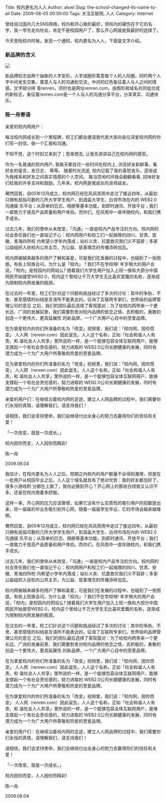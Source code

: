 Title: 校内更名为人人
Author: alswl
Slug: the-school-changed-its-name-to-all
Date: 2009-08-05 00:00:00
Tags: 关注互联网, 人人
Category: Internet

曾经说过国内几大SNS网络，校内和开心做的最好，但校内的硬伤在于它的名字，我一学生走向社会，肯定不是校园用户了，那么开心网就是我最好的选择了。

今天登陆校内时候，发现一个通知，校内更名为人人，下面是文字介绍。

### 新品牌的含义

![](http://s.xnimg.cn/100800/marksfine/images/renren_logo.png)

新品牌标志由两个抽象的人字变形，人字成圈形寓意每个人的人际圈，同时两个人字中间发生交集，寓意人与人的沟通和交流，中间的红色象征着人与人之间的情感。文字部分拼
音renren，同时也是网址renren.com。由图形和域名共同组合成的新标志，象征着renren.com是一个人与人的沟通分享平台，分享真实、沟通快乐。

### 陈一舟寄语

亲爱的校内网用户：

每当校内网成长到一个里程碑，校工们都会邀请我代表大家向各位深爱校内网的你们写一封信，做一个汇报和沟通。

不知不觉，这个时刻又来到了；思来想去, 让我先讲讲自己在校内网的感受。

作为一名普通的校内用户, 我每天都会花一些时间在校内上, 浏览好友新鲜事，看好友的留言，发日志， 等等。 随着时光流逝,
校内记载了我的喜怒哀乐，逐渐成为我维系和好友之间真实情感的个人空间。 每当空闲时间我会翻翻看看,
回味好友们给我的许多支持和鼓励。几年来，校内网是我成长的良师益友。

蓦然回首，自05年12月成立，校内网已经在风风雨雨中走过了接近四年。从最初只拥有屈指可数的几所大学学生用户，到涵盖大学生、白领市场在内的 WEB2.0沟通娱
乐平台；从简单的日志、相册等基本功能，到即时通讯、开放平台；我们一直致力于提高产品质量和用户体验。而你们，在风雨中一直伴随校内，和我们携手成长。

过去几年，我们的使命从未改变，「沟通」一直是校内产品专注的方向。校内网的社会责任我们也一直铭记于心：校内网用户和校工们一起捐赠的四川、甘肃、安徽、青海四所校
内希望小学年内落成；站衫义卖、抗震救灾我们义不容辞；多家公益组织入驻校内公共主页，为公益、慈善理念的传播添砖加瓦。

校内网被越来越多的用户了解和喜爱，可是我们在发展的过程中，也碰到了一些困惑。有些上班族会问，为什么是「校内」？我们不在学校呀!
年岁稍大的用户会说，「校内」是校园内的网站么?
随着我们大学生用户加入上班一族和大部分中国网民开始接受WEB2.0，校内这个曾经让千万大学生无比喜欢爱戴的名称，逐渐成为限制校内网发展的瓶颈。

在过去的一年里，校工们针对这个问题和挑战经过了多次的讨论：其中的争执、不舍、甚至感情的纠结是言语所不能表达的。征询了互联网专家们，世界级的品牌管理公司的意见
之后，我们的团队最后选择了客观面对：为了给校内网带来一个更长远、广阔的发展前景，我们需要割舍对校内品牌的依恋之情，去积极的，勇敢的创造一个更伟大，更具延展性
的新品牌，一个广大用户心目中的至爱品牌。

在为挚爱校内的你们所准备的名为「改变」视频里，我们说：「校内网，因你而变」 人人网（renren.com）因此诞生。人人这个名称，正如「社会和谐人人有责，和
谐社会人人共享」里所说的一样，是一个能够包容全体互联网用户，能够支撑起一个有社会责任感的，努力进取的
WEB2.0公司长期健康的发展，同时有潜力成为一个为广大用户所尊敬和热爱的至爱品牌。

在为挚爱校内的你们所准备的名为「改变」视频里，我们说：「校内网，因你而变」 人人网（renren.com）因此诞生。人人这个名称，正如「社会和谐人人有责，和
谐社会人人共享」里所说的一样，是一个能够包容全体互联网用户，能够支撑起一个有社会责任感的，努力进取的
WEB2.0公司长期健康的发展，同时有潜力成为一个为广大用户所尊敬和热爱的至爱品牌。

亲爱的用户们：在继续沿着校内网的足迹，建立人人网品牌的过程中，我们需要你们永恒的真情，请理解我们，请支持我们！

请相信，我们会坚持使命，我们会继续付出全身心的努力去赢得你们的信任和关爱！

「一次改变，就是一次成长。」

校内因你而变，人人因你而精彩!

陈一舟

2009.08.04

我估计，在校内更名为人人之后，短期之内校内的用户数量不会得到激增，但是在一批用户从校园毕业之后，人人这个域名就具有了绝对优势：我的好友都加好了，很多小游戏积
分都在上面了，我何必换到开心？开心网上的那些白领我又认识不多，还是在校内用着多舒服。

这样一来，开心网的压力应该骤增，如果它没有什么实质性的吸引用户的招数提出来，将一届届的毕业生吸引到开心网，随着一届届学生毕业，它的市场会越来越难做。

蓦然回首，自05年12月成立，校内网已经在风风雨雨中走过了接近四年。从最初只拥有屈指可数的几所大学学生用户，到涵盖大学生、白领市场在内的 WEB2.0沟通娱
乐平台；从简单的日志、相册等基本功能，到即时通讯、开放平台；我们一直致力于提高产品质量和用户体验。而你们，在风雨中一直伴随校内，和我们携手成长。

过去几年，我们的使命从未改变，「沟通」一直是校内产品专注的方向。校内网的社会责任我们也一直铭记于心：校内网用户和校工们一起捐赠的四川、甘肃、安徽、青海四所校
内希望小学年内落成；站衫义卖、抗震救灾我们义不容辞；多家公益组织入驻校内公共主页，为公益、慈善理念的传播添砖加瓦。

校内网被越来越多的用户了解和喜爱，可是我们在发展的过程中，也碰到了一些困惑。有些上班族会问，为什么是「校内」？我们不在学校呀!
年岁稍大的用户会说，「校内」是校园内的网站么?
随着我们大学生用户加入上班一族和大部分中国网民开始接受WEB2.0，校内这个曾经让千万大学生无比喜欢爱戴的名称，逐渐成为限制校内网发展的瓶颈。

在过去的一年里，校工们针对这个问题和挑战经过了多次的讨论：其中的争执、不舍、甚至感情的纠结是言语所不能表达的。征询了互联网专家们，世界级的品牌管理公司的意见
之后，我们的团队最后选择了客观面对：为了给校内网带来一个更长远、广阔的发展前景，我们需要割舍对校内品牌的依恋之情，去积极的，勇敢的创造一个更伟大，更具延展性
的新品牌，一个广大用户心目中的至爱品牌。

在为挚爱校内的你们所准备的名为「改变」视频里，我们说：「校内网，因你而变」 人人网（renren.com）因此诞生。人人这个名称，正如「社会和谐人人有责，和
谐社会人人共享」里所说的一样，是一个能够包容全体互联网用户，能够支撑起一个有社会责任感的，努力进取的
WEB2.0公司长期健康的发展，同时有潜力成为一个为广大用户所尊敬和热爱的至爱品牌。

在为挚爱校内的你们所准备的名为「改变」视频里，我们说：「校内网，因你而变」 人人网（renren.com）因此诞生。人人这个名称，正如「社会和谐人人有责，和
谐社会人人共享」里所说的一样，是一个能够包容全体互联网用户，能够支撑起一个有社会责任感的，努力进取的
WEB2.0公司长期健康的发展，同时有潜力成为一个为广大用户所尊敬和热爱的至爱品牌。

亲爱的用户们：在继续沿着校内网的足迹，建立人人网品牌的过程中，我们需要你们永恒的真情，请理解我们，请支持我们！

请相信，我们会坚持使命，我们会继续付出全身心的努力去赢得你们的信任和关爱！

「一次改变，就是一次成长。」

校内因你而变，人人因你而精彩!

陈一舟

2009.08.04

